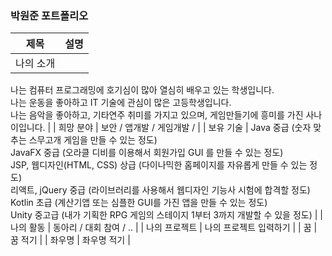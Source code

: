 ### 박원준 포트폴리오  

|제목|설명|
|:---:|:---:|
| 나의 소개 | 
  나는 컴퓨터 프로그래밍에 호기심이 많아 열심히 배우고 있는 학생입니다.   
  나는 운동을 좋아하고 IT 기술에 관심이 많은 고등학생입니다.   
  나는 음악을 좋아하고, 기타연주 취미를 가지고 있으며, 게임만들기에 흥미를 가진 사나이입니다.    |
| 희망 분야 | 보안 / 앱개발 / 게임개발 /  |
| 보유 기술 | 
   Java 중급 (숫자 맞추는 스무고개 게임을 만들 수 있는 정도)   
   JavaFX 중급 (오라클 디비를 이용해서 회원가입 GUI 를 만들 수 있는 정도)   
   JSP, 웹디자인(HTML, CSS) 상급 (다이나믹한 홈페이지를 자유롭게 만들 수 있는 정도)   
   리액트, jQuery 중급 (라이브러리를 사용해서 웹디자인 기능사 시험에 합격할 정도)   
   Kotlin 초급 (계산기앱 또는 심플한 GUI를 가진 앱을 만들 수 있는 정도)   
   Unity 중고급 (내가 기획한 RPG 게임의 스테이지 1부터 3까지 개발할 수 있을 정도)
|
| 나의 활동 | 동아리 / 대회 참여 / .. |
| 나의 프로젝트 | 나의 프로젝트 입력하기 |
| 꿈 | 꿈 적기 | 
| 좌우명 | 좌우명 적기 |
